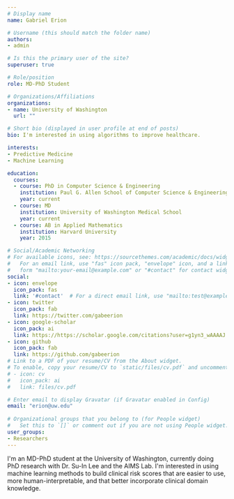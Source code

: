 ```yaml
---
# Display name
name: Gabriel Erion

# Username (this should match the folder name)
authors:
- admin

# Is this the primary user of the site?
superuser: true

# Role/position
role: MD-PhD Student

# Organizations/Affiliations
organizations:
- name: University of Washington
  url: ""

# Short bio (displayed in user profile at end of posts)
bio: I'm interested in using algorithms to improve healthcare.

interests:
- Predictive Medicine
- Machine Learning

education:
  courses:
  - course: PhD in Computer Science & Engineering
    institution: Paul G. Allen School of Computer Science & Engineering
    year: current
  - course: MD
    institution: University of Washington Medical School
    year: current
  - course: AB in Applied Mathematics
    institution: Harvard University
    year: 2015

# Social/Academic Networking
# For available icons, see: https://sourcethemes.com/academic/docs/widgets/#icons
#   For an email link, use "fas" icon pack, "envelope" icon, and a link in the
#   form "mailto:your-email@example.com" or "#contact" for contact widget.
social:
- icon: envelope
  icon_pack: fas
  link: '#contact'  # For a direct email link, use "mailto:test@example.org".
- icon: twitter
  icon_pack: fab
  link: https://twitter.com/gabeerion
- icon: google-scholar
  icon_pack: ai
  link: https://https://scholar.google.com/citations?user=g1yn3_wAAAAJ
- icon: github
  icon_pack: fab
  link: https://github.com/gabeerion
# Link to a PDF of your resume/CV from the About widget.
# To enable, copy your resume/CV to `static/files/cv.pdf` and uncomment the lines below.  
# - icon: cv
#   icon_pack: ai
#   link: files/cv.pdf

# Enter email to display Gravatar (if Gravatar enabled in Config)
email: "erion@uw.edu"
  
# Organizational groups that you belong to (for People widget)
#   Set this to `[]` or comment out if you are not using People widget.  
user_groups:
- Researchers
---
```


I'm an MD-PhD student at the University of Washington, currently doing PhD research with Dr. Su-In Lee and the AIMS Lab. I'm interested in using machine learning methods to build clinical risk scores that are easier to use, more human-interpretable, and that better incorporate clinical domain knowledge.
